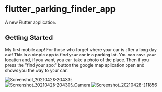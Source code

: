 # flutter_parking_finder_app

A new Flutter application.

## Getting Started

My first mobile app! For those who forget where your car is after a long day out! This is a simple app to find your car in a parking lot. 
You can save your location and, if you want, you can take a photo of the place. Then if you press the "find your spot" button the google map aplication open and shows
 you the way to your car. 

![Screenshot_20210428-204335](https://user-images.githubusercontent.com/45342834/116490092-8797ca80-a864-11eb-954e-2798a0ec2022.jpg)
![Screenshot_20210428-204306_Camera](https://user-images.githubusercontent.com/45342834/116490096-88306100-a864-11eb-9df1-ea601cf636f1.jpg)
![Screenshot_20210428-211856](https://user-images.githubusercontent.com/45342834/116491408-c8dda980-a867-11eb-853d-def2b6bb6ed5.jpg)

